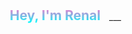 <div style="display: inline-block; padding: 10px; border-radius: 5px;">
    <h2 style="background: -webkit-linear-gradient(90deg, #00FFFF, #FF6EC7);            -webkit-background-clip: text; -webkit-text-fill-color: transparent;">
        Hey, I'm Renal
    </h2>
</div>
___